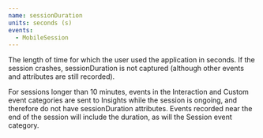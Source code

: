 ```yaml
---
name: sessionDuration
units: seconds (s)
events:
  - MobileSession
---
```


The length of time for which the user used the application in seconds. If the session crashes, sessionDuration is not captured (although other events and attributes are still recorded).

For sessions longer than 10 minutes, events in the Interaction and Custom event categories are sent to Insights while the session is ongoing, and therefore do not have sessionDuration attributes. Events recorded near the end of the session will include the duration, as will the Session event category.
